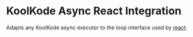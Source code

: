 # KoolKode Async React Integration

Adapts any KoolKode async executor to the loop interface used by [react](http://reactphp.org/).
